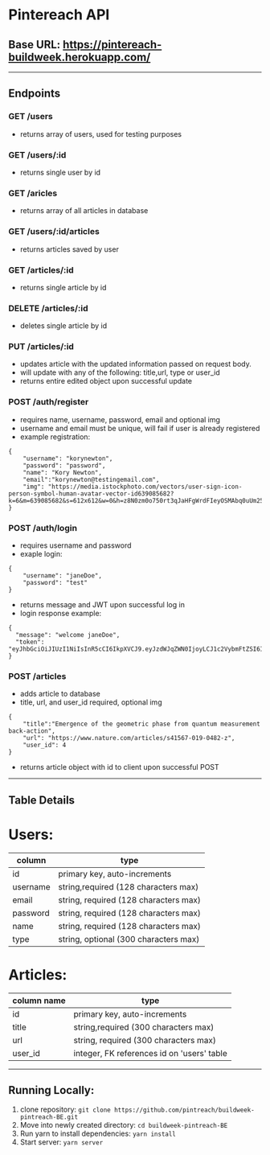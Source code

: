 # Pintereach API

## Base URL: https://pintereach-buildweek.herokuapp.com/

---

## Endpoints

### GET /users

- returns array of users, used for testing purposes

### GET /users/:id

- returns single user by id

### GET /aricles

- returns array of all articles in database

### GET /users/:id/articles

- returns articles saved by user

### GET /articles/:id

- returns single article by id

### DELETE /articles/:id

- deletes single article by id

### PUT /articles/:id

- updates article with the updated information passed on request body.
- will update with any of the following: title,url, type or user_id
- returns entire edited object upon successful update

### POST /auth/register

- requires name, username, password, email and optional img
- username and email must be unique, will fail if user is already registered
- example registration:

```
{
	"username": "korynewton",
	"password": "password",
	"name": "Kory Newton",
	"email":"korynewton@testingemail.com",
	"img": "https://media.istockphoto.com/vectors/user-sign-icon-person-symbol-human-avatar-vector-id639085682?k=6&m=639085682&s=612x612&w=0&h=z8N0zm0o750rt3qJaHFgWrdFIeyOSMAbq0uUm25bTm4="
}
```

### POST /auth/login

- requires username and password
- exaple login:

```
{
	"username": "janeDoe",
	"password": "test"
}
```

- returns message and JWT upon successful log in
- login response example:

```
{
  "message": "welcome janeDoe",
  "token": "eyJhbGciOiJIUzI1NiIsInR5cCI6IkpXVCJ9.eyJzdWJqZWN0IjoyLCJ1c2VybmFtZSI6ImphbmVEb2UiLCJyb2xlcyI6WyJVc2VyIl0sImlhdCI6MTU1NTM4MDQxMywiZXhwIjoxNTU1NDY2ODEzfQ.P6bGrwC_4uNu9aKK2_C2YWcs0EdChOJIGeQ6EIje5no"
}
```

### POST /articles

- adds article to database
- title, url, and user_id required, optional img

```
{
	"title":"Emergence of the geometric phase from quantum measurement back-action",
	"url": "https://www.nature.com/articles/s41567-019-0482-z",
	"user_id": 4
}
```

- returns article object with id to client upon successful POST

---

## Table Details

# Users:

| column   | type                                  |
| -------- | ------------------------------------- |
| id       | primary key, auto-increments          |
| username | string,required (128 characters max)  |
| email    | string, required (128 characters max) |
| password | string, required (128 characters max) |
| name     | string, required (128 characters max) |
| type     | string, optional (300 characters max) |

# Articles:

| column name | type                                       |
| ----------- | ------------------------------------------ |
| id          | primary key, auto-increments               |
| title       | string,required (300 characters max)       |
| url         | string, required (300 characters max)      |
| user_id     | integer, FK references id on 'users' table |

---

## Running Locally:

1. clone repository: `git clone https://github.com/pintreach/buildweek-pintreach-BE.git`
2. Move into newly created directory: `cd buildweek-pintreach-BE`
3. Run yarn to install dependencies: `yarn install`
4. Start server: `yarn server`
